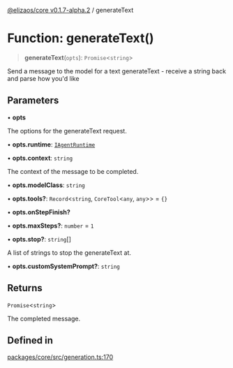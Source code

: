 [@elizaos/core v0.1.7-alpha.2](../index.md) / generateText

# Function: generateText()

> **generateText**(`opts`): `Promise`\<`string`\>

Send a message to the model for a text generateText - receive a string back and parse how you'd like

## Parameters

• **opts**

The options for the generateText request.

• **opts.runtime**: [`IAgentRuntime`](../interfaces/IAgentRuntime.md)

• **opts.context**: `string`

The context of the message to be completed.

• **opts.modelClass**: `string`

• **opts.tools?**: `Record`\<`string`, `CoreTool`\<`any`, `any`\>\> = `{}`

• **opts.onStepFinish?**

• **opts.maxSteps?**: `number` = `1`

• **opts.stop?**: `string`[]

A list of strings to stop the generateText at.

• **opts.customSystemPrompt?**: `string`

## Returns

`Promise`\<`string`\>

The completed message.

## Defined in

[packages/core/src/generation.ts:170](https://github.com/elizaOS/eliza/blob/main/packages/core/src/generation.ts#L170)
